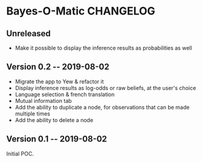 # Bayes-O-Matic CHANGELOG

## Unreleased

- Make it possible to display the inference results as probabilities as well

## Version 0.2 -- 2019-08-02

- Migrate the app to Yew & refactor it
- Display inference results as log-odds or raw beliefs, at the user's choice
- Language selection & french translation
- Mutual information tab
- Add the ability to duplicate a node, for observations that can be made multiple times
- Add the ability to delete a node

## Version 0.1 -- 2019-08-02

Initial POC.
